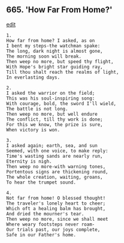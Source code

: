 
## 665.  'How Far From Home?'
[edit](https://docs.google.com/document/d/1zbhpX4K7-T6gaDvLJLQ0Qj6LetNfuisF/edit?mode=html)



    1.
    How far from home? I asked, as on
    I bent my steps-the watchman spake:
    The long, dark night is almost gone,
    The morning soon will break.
    Then weep no more, but speed thy flight,
    With Hope's bright star guiding ray,
    Till thou shalt reach the realms of light,
    In everlasting days.

    2.
    I asked the warrior on the field;
    This was his soul-inspiring song:
    With courage, bold, the sword I'll wield,
    The battle is not long.
    Then weep no more, but well endure
    The conflict, till thy work is done;
    For this we know, the prize is sure,
    When victory is won.

    3.
    I asked again; earth, sea, and sun
    Seemed, with one voice, to make reply:
    Time's wasting sands are nearly run,
    Eternity is nigh.
    Then weep no more-with warning tones,
    Portentous signs are thickening round,
    The whole creation, waiting, groans,
    To hear the trumpet sound.

    4.
    Not far from home! O blessed thought!
    The traveler's lonely heart to cheer;
    Which oft a healing balm has brought,
    And dried the mourner's tear.
    Then weep no more, since we shall meet
    Where weary footsteps never roam-
    Our trials past, our joys complete,
    Safe in our Father's home.
